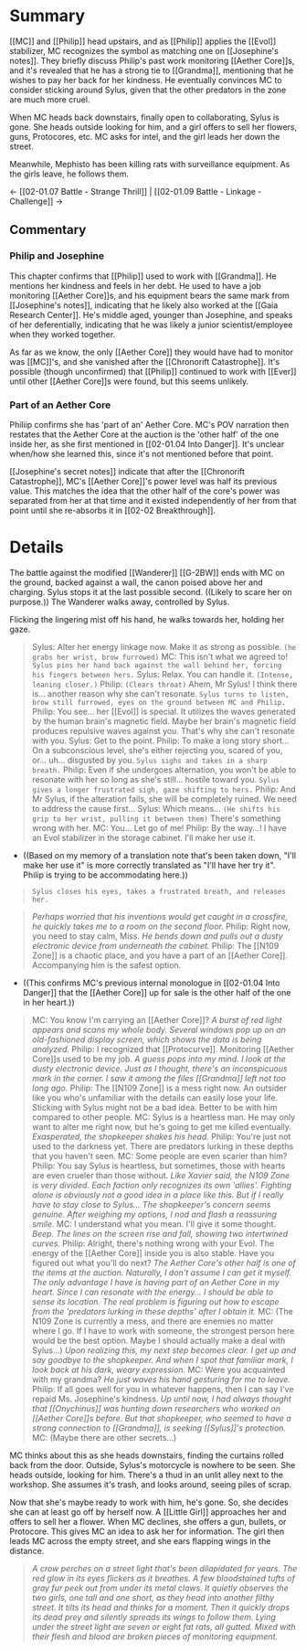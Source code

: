 # Summary
[[MC]] and [[Philip]] head upstairs, and as [[Philip]] applies the [[Evol]] stabilizer, MC recognizes the symbol as matching one on [[Josephine's notes]]. They briefly discuss Philip's past work monitoring [[Aether Core]]s, and it's revealed that he has a strong tie to [[Grandma]], mentioning that he wishes to pay her back for her kindness. He eventually convinces MC to consider sticking around Sylus, given that the other predators in the zone are much more cruel.

When MC heads back downstairs, finally open to collaborating, Sylus is gone. She heads outside looking for him, and a girl offers to sell her flowers, guns, Protocores, etc. MC asks for intel, and the girl leads her down the street.

Meanwhile, Mephisto has been killing rats with surveillance equipment. As the girls leave, he follows them.

← [[02-01.07 Battle - Strange Thrill]] | [[02-01.09 Battle - Linkage - Challenge]] →
## Commentary

### Philip and Josephine
This chapter confirms that [[Philip]] used to work with [[Grandma]]. He mentions her kindness and feels in her debt. He used to have a job monitoring [[Aether Core]]s, and his equipment bears the same mark from [[Josephine's notes]], indicating that he likely also worked at the [[Gaia Research Center]]. He's middle aged, younger than Josephine, and speaks of her deferentially, indicating that he was likely a junior scientist/employee when they worked together.

As far as we know, the only [[Aether Core]] they would have had to monitor was [[MC]]'s, and she vanished after the [[Chronorift Catastrophe]]. It's possible (though unconfirmed) that [[Philip]] continued to work with [[Ever]] until other [[Aether Core]]s were found, but this seems unlikely.
### Part of an Aether Core
Philiip confirms she has 'part of an' Aether Core. MC's POV narration then restates that the Aether Core at the auction is the 'other half' of the one inside her, as she first mentioned in [[02-01.04 Into Danger]]. It's unclear when/how she learned this, since it's not mentioned before that point. 

[[Josephine's secret notes]] indicate that after the [[Chronorift Catastrophe]], MC's [[Aether Core]]'s power level was half its previous value. This matches the idea that the other half of the core's power was separated from her at that time and it existed independently of her from that point until she re-absorbs it in [[02-02 Breakthrough]].

# Details
The battle against the modified [[Wanderer]] [[G-2BW]] ends with MC on the ground, backed against a wall, the canon poised above her and charging. Sylus stops it at the last possible second. ((Likely to scare her on purpose.)) The Wanderer walks away, controlled by Sylus.

Flicking the lingering mist off his hand, he walks towards her, holding her gaze.
> Sylus: Alter her energy linkage now. Make it as strong as possible. `(he grabs her wrist, brow furrowed)`
> MC: This isn't what we agreed to!
> `Sylus pins her hand back against the wall behind her, forcing his fingers between hers.`
> Sylus: Relax. You can handle it. `(Intense, leaning closer.)`
> Philip: `(Clears throat)` Ahem, Mr Sylus! I think there is... another reason why she can't resonate.
> `Sylus turns to listen, brow still furrowed, eyes on the ground between MC and Philip.`
> Philip: You see... her [[Evol]] is special. It utilizes the waves generated by the human brain's magnetic field. Maybe her brain's magnetic field produces repulsive waves against you. That's why she can't resonate with you.
> Sylus: Get to the point.
> Philip: To make a long story short... On a subconscious level, she's either rejecting you, scared of you, or... uh... disgusted by you.
> `Sylus sighs and takes in a sharp breath.`
> Philip: Even if she undergoes alternation, you won't be able to resonate with her so long as she's still... hostile toward you.
> `Sylus gives a longer frustrated sigh, gaze shifting to hers.`
> Philip: And Mr Sylus, if the alteration fails, she will be completely ruined. We need to address the cause first...
> Sylus: Which means... `(He shifts his grip to her wrist, pulling it between them)` There's something wrong with her.
> MC: You... Let go of me!
> Philip: By the way...! I have an Evol stabilizer in the storage cabinet. I'll make her use it.
* ((Based on my memory of a translation note that's been taken down, "I'll make her use it" is more correctly translated as "I'll have her try it". Philip is trying to be accommodating here.))
> `Sylus closes his eyes, takes a frustrated breath, and releases her.`

> *Perhaps worried that his inventions would get caught in a crossfire, he quickly takes me to a room on the second floor.*
> Philip: Right now, you need to stay calm, Miss.
> *He bends down and pulls out a dusty electronic device from underneath the cabinet.*
> Philip: The [[N109 Zone]] is a chaotic place, and you have a part of an [[Aether Core]]. Accompanying him is the safest option.
* ((This confirms MC's previous internal monologue in [[02-01.04 Into Danger]] that the [[Aether Core]] up for sale is the other half of the one in her heart.))

> MC: You know I'm carrying an [[Aether Core]]?
> *A burst of red light appears and scans my whole body. Several windows pop up on an old-fashioned display screen, which shows the data is being analyzed.*
> Philip: I recognized that [[Protocurve]]. Monitoring [[Aether Core]]s used to be my job.
> *A guess pops into my mind. I look at the dusty electronic device. Just as I thought, there's an inconspicuous mark in the corner. I saw it among the files [[Grandma]] left not too long ago.*
> Philip: The [[N109 Zone]] is a mess right now. An outsider like you who's unfamiliar with the details can easily lose your life. Sticking with Sylus might not be a bad idea. Better to be with him compared to other people.
> MC: Sylus is a heartless man. He may only want to alter me right now, but he's going to get me killed eventually.
> *Exasperated, the shopkeeper shakes his head.*
> Philip: You're just not used to the darkness yet. There are predators lurking in these depths that you haven't seen.
> MC: Some people are even scarier than him?
> Philip: You say Sylus is heartless, but sometimes, those with hearts are even crueler than those without.
> *Like Xavier said, the N109 Zone is very divided. Each faction only recognizes its own 'allies'. Fighting alone is obviously not a good idea in a place like this. But if I really have to stay close to Sylus... The shopkeeper's concern seems genuine. After weighing my options, I nod and flash a reassuring smile.*
> MC: I understand what you mean. I'll give it some thought.
> *Beep. The lines on the screen rise and fall, showing two intertwined curves.*
> Philip: Alright, there's nothing wrong with your Evol. The energy of the [[Aether Core]] inside you is also stable. Have you figured out what you'll do next?
> *The Aether Core's other half is one of the items at the auction. Naturally, I don't assume I can get it myself. The only advantage I have is having part of an Aether Core in my heart. Since I can resonate with the energy... I should be able to sense its location. The real problem is figuring out how to escape from the 'predators lurking in these depths' after I obtain it.*
> MC: (The N109 Zone is currently a mess, and there are enemies no matter where I go. If I have to work with someone, the strongest person here would be the best option. Maybe I should actually make a deal with Sylus...)
> *Upon realizing this, my next step becomes clear. I get up and say goodbye to the shopkeeper. And when I spot that familiar mark, I look back at his dark, weary expression.*
> MC: Were you acquainted with my grandma?
> *He just waves his hand gesturing for me to leave.*
> Philip: If all goes well for you in whatever happens, then I can say I've repaid Ms. Josephine's kindness.
> *Up until now, I had always thought that [[Onychinus]] was hunting down researchers who worked on [[Aether Core]]s before. But that shopkeeper, who seemed to have a strong connection to [[Grandma]], is seeking [[Sylus]]'s protection.*
> MC: (Maybe there are other secrets...)

MC thinks about this as she heads downstairs, finding the curtains rolled back from the door. Outside, Sylus's motorcycle is nowhere to be seen. She heads outside, looking for him. There's a thud in an unlit alley next to the workshop. She assumes it's trash, and looks around, seeing piles of scrap.

Now that she's maybe ready to work with him, he's gone. So, she decides she can at least go off by herself now. A [[Little Girl]] approaches her and offers to sell her a flower. When MC declines, she offers a gun, bullets, or Protocore. This gives MC an idea to ask her for information. The girl then leads MC across the empty street, and she ears flapping wings in the distance. 

> *A crow perches on a street light that's been dilapidated for years. The red glow in its eyes flickers as it breathes. A few bloodstained tufts of gray fur peek out from under its metal claws. It quietly observes the two girls, one tall and one short, as they head into another filthy street. It tilts its head and thinks for a moment. Then it quickly drops its dead prey and silently spreads its wings to follow them.
> Lying under the street light are seven or eight fat rats, all gutted. Mixed with their flesh and blood are broken pieces of monitoring equipment.*